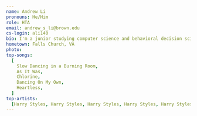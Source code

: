 ```yaml
---
name: Andrew Li
pronouns: He/Him
role: HTA
email: andrew_s_li@brown.edu
cs-login: ali140
bio: I'm a junior studying computer science and behavioral decision sciences! Come talk to me about sports, best boba places, or Netflix shows! Also I'm a huge fan of Washington sports!
hometown: Falls Church, VA
photo:
top-songs:
  [
    Slow Dancing in a Burning Room,
    As It Was,
    Chlorine,
    Dancing On My Own,
    Heartless,
  ]
top-artists:
  [Harry Styles, Harry Styles, Harry Styles, Harry Styles, Harry Styles]
---
```

